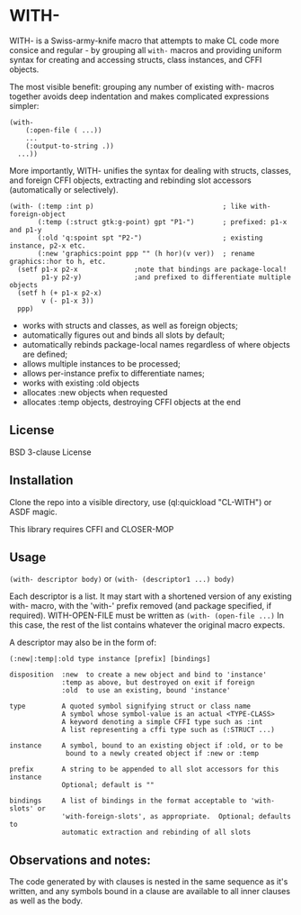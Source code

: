 # WITH-

WITH- is a Swiss-army-knife macro that attempts to make CL code more consice and regular - by grouping all `with-` macros and providing uniform syntax for creating and accessing structs, class instances, and CFFI objects.

The most visible benefit: grouping any number of existing with- macros together avoids deep indentation and makes complicated expressions simpler:
```
(with-
    (:open-file ( ...))    
	...
    (:output-to-string .))
  ...))
```
More importantly, WITH- unifies the syntax for dealing with structs, classes, and foreign CFFI objects, extracting and rebinding slot accessors (automatically or selectively).
```
(with- (:temp :int p)                                ; like with-foreign-object
       (:temp (:struct gtk:g-point) gpt "P1-")       ; prefixed: p1-x and p1-y 
       (:old 'q:spoint spt "P2-")                    ; existing instance, p2-x etc.
       (:new 'graphics:point ppp "" (h hor)(v ver))  ; rename graphics::hor to h, etc.
  (setf p1-x p2-x              ;note that bindings are package-local!
        p1-y p2-y)             ;and prefixed to differentiate multiple objects
  (setf h (+ p1-x p2-x)
        v (- p1-x 3))
  ppp) 
```  
  
* works with structs and classes, as well as foreign objects;
* automatically figures out and binds all slots by default;
* automatically rebinds package-local names regardless of where objects are defined;
* allows multiple instances to be processed;
* allows per-instance prefix to differentiate names;
* works with existing :old objects
* allocates :new objects when requested
* allocates :temp objects, destroying CFFI objects at the end


## License

BSD 3-clause License

## Installation

Clone the repo into a visible directory, use (ql:quickload "CL-WITH") or ASDF magic.

This library requires CFFI and CLOSER-MOP

## Usage

`(with- descriptor body)` or `(with- (descriptor1 ...) body)` 

Each descriptor is a list.  It may start with a shortened version of any existing with- macro, with the 'with-' prefix removed (and package specified, if required).  WITH-OPEN-FILE must be written as  `(with- (open-file ...)`  In this case, the rest of the list contains whatever the original macro expects.




A descriptor may also be in the form of:

`(:new|:temp|:old type instance [prefix] [bindings]`

```
disposition  :new  to create a new object and bind to 'instance'
             :temp as above, but destroyed on exit if foreign
			 :old  to use an existing, bound 'instance'
			 
type         A quoted symbol signifying struct or class name
             A symbol whose symbol-value is an actual <TYPE-CLASS>
			 A keyword denoting a simple CFFI type such as :int
			 A list representing a cffi type such as (:STRUCT ...)
			 
instance     A symbol, bound to an existing object if :old, or to be
              bound to a newly created object if :new or :temp

prefix       A string to be appended to all slot accessors for this instance
             Optional; default is ""

bindings     A list of bindings in the format acceptable to 'with-slots' or 
             'with-foreign-slots', as appropriate.  Optional; defaults to
			 automatic extraction and rebinding of all slots
```

## Observations and notes:

The code generated by with clauses is nested in the same sequence as it's written, and any symbols bound in a clause are available to all inner clauses as well as the body.

			 


			 

			 
			 
